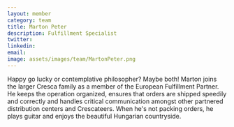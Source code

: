 ```yaml
---
layout: member
category: team
title: Marton Peter
description: Fulfillment Specialist
twitter:
linkedin:
email:
image: assets/images/team/MartonPeter.png
---
```

Happy go lucky or contemplative philosopher? Maybe both! Marton joins the larger Cresca family as a member of the European Fulfillment Partner. He keeps the operation organized, ensures that orders are shipped speedily and correctly and handles critical communication amongst other partnered distribution centers and Crescateers. When he's not packing orders, he plays guitar and enjoys the beautiful Hungarian countryside.
